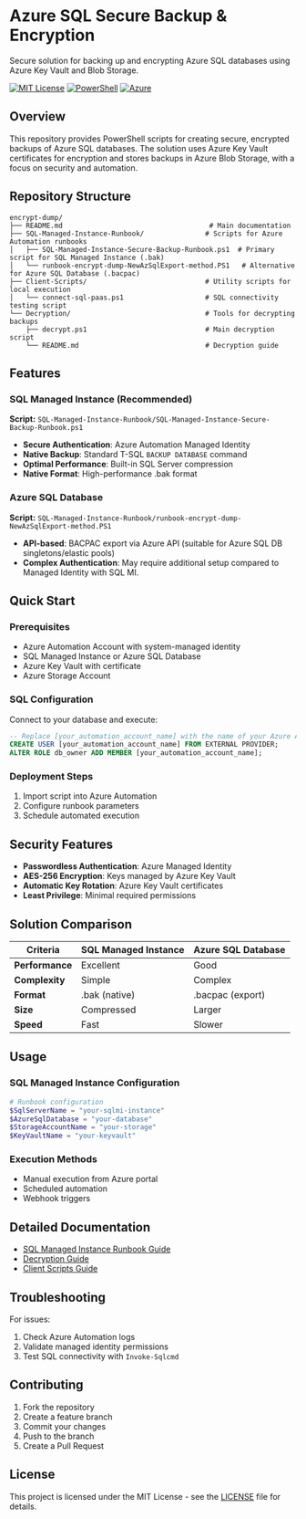 # Azure SQL Secure Backup & Encryption

Secure solution for backing up and encrypting Azure SQL databases using Azure Key Vault and Blob Storage.

[![MIT License](https://img.shields.io/badge/License-MIT-blue.svg)](LICENSE)
[![PowerShell](https://img.shields.io/badge/PowerShell-5.1+-blue.svg)](https://github.com/PowerShell/PowerShell)
[![Azure](https://img.shields.io/badge/Azure-Automation-0089D6.svg)](https://azure.microsoft.com/services/automation/)

## Overview

This repository provides PowerShell scripts for creating secure, encrypted backups of Azure SQL databases. The solution uses Azure Key Vault certificates for encryption and stores backups in Azure Blob Storage, with a focus on security and automation.

## Repository Structure

```
encrypt-dump/
├── README.md                                    # Main documentation
├── SQL-Managed-Instance-Runbook/               # Scripts for Azure Automation runbooks
│   ├── SQL-Managed-Instance-Secure-Backup-Runbook.ps1  # Primary script for SQL Managed Instance (.bak)
│   └── runbook-encrypt-dump-NewAzSqlExport-method.PS1   # Alternative for Azure SQL Database (.bacpac)
├── Client-Scripts/                             # Utility scripts for local execution
│   └── connect-sql-paas.ps1                    # SQL connectivity testing script
└── Decryption/                                 # Tools for decrypting backups
    ├── decrypt.ps1                             # Main decryption script
    └── README.md                               # Decryption guide
```

## Features

### SQL Managed Instance (Recommended)
**Script:** `SQL-Managed-Instance-Runbook/SQL-Managed-Instance-Secure-Backup-Runbook.ps1`

- **Secure Authentication**: Azure Automation Managed Identity
- **Native Backup**: Standard T-SQL `BACKUP DATABASE` command
- **Optimal Performance**: Built-in SQL Server compression
- **Native Format**: High-performance .bak format

### Azure SQL Database
**Script:** `SQL-Managed-Instance-Runbook/runbook-encrypt-dump-NewAzSqlExport-method.PS1`

- **API-based**: BACPAC export via Azure API (suitable for Azure SQL DB singletons/elastic pools)
- **Complex Authentication**: May require additional setup compared to Managed Identity with SQL MI.

## Quick Start

### Prerequisites
- Azure Automation Account with system-managed identity
- SQL Managed Instance or Azure SQL Database
- Azure Key Vault with certificate
- Azure Storage Account

### SQL Configuration
Connect to your database and execute:

```sql
-- Replace [your_automation_account_name] with the name of your Azure Automation account's Managed Identity
CREATE USER [your_automation_account_name] FROM EXTERNAL PROVIDER;
ALTER ROLE db_owner ADD MEMBER [your_automation_account_name];
```

### Deployment Steps
1. Import script into Azure Automation
2. Configure runbook parameters
3. Schedule automated execution

## Security Features

- **Passwordless Authentication**: Azure Managed Identity
- **AES-256 Encryption**: Keys managed by Azure Key Vault
- **Automatic Key Rotation**: Azure Key Vault certificates
- **Least Privilege**: Minimal required permissions

## Solution Comparison

| Criteria | SQL Managed Instance | Azure SQL Database |
|----------|---------------------|-------------------|
| **Performance** | Excellent | Good |
| **Complexity** | Simple | Complex |
| **Format** | .bak (native) | .bacpac (export) |
| **Size** | Compressed | Larger |
| **Speed** | Fast | Slower |

## Usage

### SQL Managed Instance Configuration
```powershell
# Runbook configuration
$SqlServerName = "your-sqlmi-instance"
$AzureSqlDatabase = "your-database"
$StorageAccountName = "your-storage"
$KeyVaultName = "your-keyvault"
```

### Execution Methods
- Manual execution from Azure portal
- Scheduled automation
- Webhook triggers

## Detailed Documentation

- [SQL Managed Instance Runbook Guide](SQL-Managed-Instance-Runbook/README.md)
- [Decryption Guide](Decryption/README.md)
- [Client Scripts Guide](Client-Scripts/README.md)

## Troubleshooting

For issues:
1. Check Azure Automation logs
2. Validate managed identity permissions
3. Test SQL connectivity with `Invoke-Sqlcmd`

## Contributing

1. Fork the repository
2. Create a feature branch
3. Commit your changes
4. Push to the branch
5. Create a Pull Request

## License

This project is licensed under the MIT License - see the [LICENSE](LICENSE) file for details.
